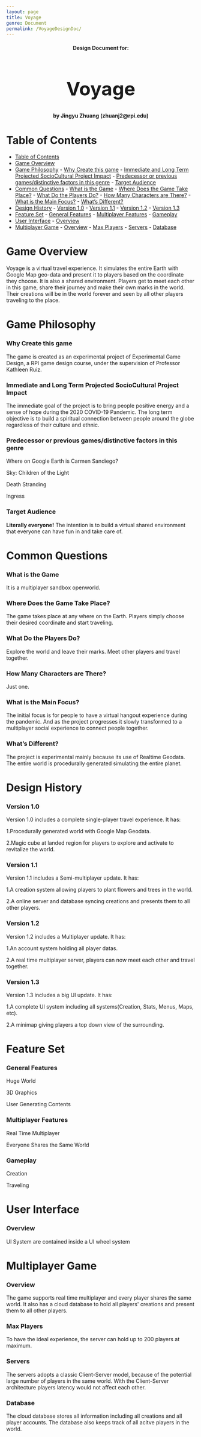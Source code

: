 ```yaml
---
layout: page
title: Voyage 
genre: Document
permalink: /VoyageDesignDoc/
---
```


<center>  <h4>Design Document for:</h4><h1 style="font-size:50px;">Voyage </h1><h4>by Jingyu Zhuang (zhuanj2@rpi.edu)</h4></center>

  

# Table of Contents
<!-- TOC -->

- [Table of Contents](#table-of-contents)
- [Game Overview](#game-overview)
- [Game Philosophy](#game-philosophy)
        - [Why Create this game](#why-create-this-game)
        - [Immediate and Long Term Projected SocioCultural Project Impact](#immediate-and-long-term-projected-sociocultural-project-impact)
        - [Predecessor or previous games/distinctive factors in this genre](#predecessor-or-previous-gamesdistinctive-factors-in-this-genre)
        - [Target Audience](#target-audience)
- [Common Questions](#common-questions)
        - [What is the Game](#what-is-the-game)
        - [Where Does the Game Take Place?](#where-does-the-game-take-place)
        - [What Do the Players Do?](#what-do-the-players-do)
        - [How Many Characters are There?](#how-many-characters-are-there)
        - [What is the Main Focus?](#what-is-the-main-focus)
        - [What’s Different?](#whats-different)
- [Design History](#design-history)
        - [Version 1.0](#version-10)
        - [Version 1.1](#version-11)
        - [Version 1.2](#version-12)
        - [Version 1.3](#version-13)
- [Feature Set](#feature-set)
        - [General Features](#general-features)
        - [Multiplayer Features](#multiplayer-features)
        - [Gameplay](#gameplay)
- [User Interface](#user-interface)
        - [Overview](#overview)
- [Multiplayer Game](#multiplayer-game)
        - [Overview](#overview)
        - [Max Players](#max-players)
        - [Servers](#servers)
        - [Database](#database)

<!-- /TOC -->

# Game Overview
Voyage is a virtual travel experience. It simulates the entire Earth with Google Map geo-data and present it to players based on the coordinate they choose. It is also a shared environment. Players get to meet each other in this game, share their journey and make their own marks in the world. Their creations will be in the world forever and seen by all other players traveling to the place.

# Game Philosophy
### Why Create this game
The game is created as an experimental project of Experimental Game Design, a RPI game design course, under the supervision of Professor Kathleen Ruiz.
### Immediate and Long Term Projected SocioCultural Project Impact
The immediate goal of the project is to bring people positive energy and a sense of hope during the 2020 COVID-19 Pandemic. The long term objective is to build a spiritual connection between people around the globe regardless of their culture and ethnic.
### Predecessor or previous games/distinctive factors in this genre
Where on Google Earth is Carmen Sandiego?

Sky: Children of the Light

Death Stranding

Ingress
### Target Audience
**Literally everyone!** The intention is to build a virtual shared environment that everyone can have fun in and take care of.

# Common Questions
### What is the Game
It is a multiplayer sandbox openworld.
### Where Does the Game Take Place?
The game takes place at any where on the Earth. Players simply choose their desired coordinate and start traveling.
### What Do the Players Do?
Explore the world and leave their marks. Meet other players and travel together.
### How Many Characters are There?
Just one.
### What is the Main Focus?
The initial focus is for people to have a virtual hangout experience during the pandemic. And as the project progresses it slowly transformed to a multiplayer social experience to connect people together.
### What’s Different?
The project is experimental mainly because its use of Realtime Geodata. The entire world is procedurally generated simulating the entire planet.

# Design History
### Version 1.0
Version 1.0 includes a complete single-player travel experience. It has:

1.Procedurally generated world with Google Map Geodata.

2.Magic cube at landed region for players to explore and activate to revitalize the world.

### Version 1.1
Version 1.1 includes a Semi-multiplayer update. It has:

1.A creation system allowing players to plant flowers and trees in the world.

2.A online server and database syncing creations and presents them to all other players.

### Version 1.2
Version 1.2 includes a Multiplayer update. It has:

1.An account system holding all player datas.

2.A real time multiplayer server, players can now meet each other and travel together.

### Version 1.3
Version 1.3 includes a big UI update. It has:

1.A complete UI system including all systems(Creation, Stats, Menus, Maps, etc).

2.A minimap giving players a top down view of the surrounding.

# Feature Set
### General Features
Huge World

3D Graphics

User Generating Contents
### Multiplayer Features
Real Time Multiplayer

Everyone Shares the Same World
### Gameplay
Creation

Traveling

# User Interface
### Overview
UI System are contained inside a UI wheel system

# Multiplayer Game
### Overview
The game supports real time multiplayer and every player shares the same world. It also has a cloud database to hold all players' creations and present them to all other players.

### Max Players
To have the ideal experience, the server can hold up to 200 players at maximum.

### Servers
The servers adopts a classic Client-Server model, because of the potential large number of players in the same world. With the Client-Server architecture players latency would not affect each other.

### Database
The cloud database stores all information including all creations and all player accounts. The database also keeps track of all acitve players in the world.

